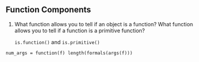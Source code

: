Function Components
-------------------

 1.  What function allows you to tell if an object is a function?
     What function allows you to tell if a function is a primitive function?

     `is.function()` and `is.primitive()`

    num_args = function(f) length(formals(args(f)))